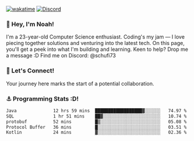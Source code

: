 [![wakatime](https://wakatime.com/badge/user/018b5c7c-fde2-4105-aa96-f5c758abb0a2.svg)](https://wakatime.com/@018b5c7c-fde2-4105-aa96-f5c758abb0a2)
[![Discord](https://img.shields.io/badge/Discord-5865F2?style=flat&logo=discord&logoColor=white)](https://discord.gg/eAW8AGXaGu)



### 👋 Hey, I'm Noah!
I'm a 23-year-old Computer Science enthusiast. Coding's my jam — I love piecing together solutions and venturing into the latest tech. On this page, you'll get a peek into what I'm building and learning. Keen to help? Drop me a message :D 
Find me on Discord: @schufi73

### 🤝 Let's Connect!
Your journey here marks the start of a potential collaboration.

### ⚓ Programming Stats :D!
<!--START_SECTION:waka-->

```txt
Java              12 hrs 59 mins  ██████████████████▓░░░░░░   74.97 %
SQL               1 hr 51 mins    ██▓░░░░░░░░░░░░░░░░░░░░░░   10.74 %
protobuf          52 mins         █▒░░░░░░░░░░░░░░░░░░░░░░░   05.08 %
Protocol Buffer   36 mins         █░░░░░░░░░░░░░░░░░░░░░░░░   03.51 %
Kotlin            24 mins         ▓░░░░░░░░░░░░░░░░░░░░░░░░   02.36 %
```

<!--END_SECTION:waka-->
